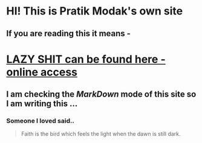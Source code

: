 # HI! This is Pratik Modak's own site
## If you are reading this it means -

# [LAZY SHIT can be found here - online access](github.com/guydangerus/lazyfiles)

I am checking the *MarkDown* mode of this site so I am writing this ...
-----------------------------------------------------------------------
### Someone I loved said..
> Faith is the bird which feels the light when the dawn is still dark.
